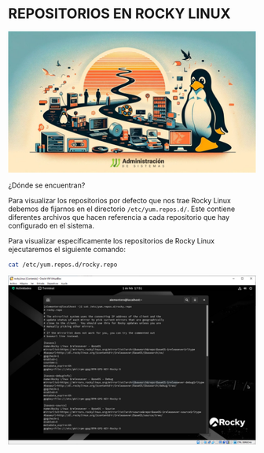 # REPOSITORIOS EN ROCKY LINUX

![Repositorios](img/repositorios.jpg)

¿Dónde se encuentran?

Para visualizar los repositorios por defecto que nos trae Rocky Linux debemos de fijarnos en el directorio `/etc/yum.repos.d/`. Este contiene diferentes archivos que hacen referencia a cada repositorio que hay configurado en el sistema.

Para visualizar específicamente los repositorios de Rocky Linux ejecutaremos el siguiente comando:

```bash
cat /etc/yum.repos.d/rocky.repo
```

![RepositoriosPersonales](img/repositoriosalemonterx.png)

